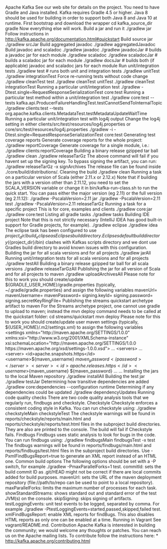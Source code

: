 Apache Kafka See our web site for details on the project. You need to have Gradle and Java installed. Kafka requires Gradle 4.5 or higher. Java 8 should be used for building in order to support both Java 8 and Java 10 at runtime. First bootstrap and download the wrapper cd kafka_source_dir gradle Now everything else will work. Build a jar and run it ./gradlew jar Follow instructions in http://kafka.apache.org/documentation.html#quickstart Build source jar ./gradlew srcJar Build aggregated javadoc ./gradlew aggregatedJavadoc Build javadoc and scaladoc ./gradlew javadoc ./gradlew javadocJar # builds a javadoc jar for each module ./gradlew scaladoc ./gradlew scaladocJar # builds a scaladoc jar for each module ./gradlew docsJar # builds both (if applicable) javadoc and scaladoc jars for each module Run unit/integration tests ./gradlew test # runs both unit and integration tests ./gradlew unitTest ./gradlew integrationTest Force re-running tests without code change ./gradlew cleanTest test ./gradlew cleanTest unitTest ./gradlew cleanTest integrationTest Running a particular unit/integration test ./gradlew -Dtest.single=RequestResponseSerializationTest core:test Running a particular test method within a unit/integration test ./gradlew core:test --tests kafka.api.ProducerFailureHandlingTest.testCannotSendToInternalTopic ./gradlew clients:test --tests org.apache.kafka.clients.MetadataTest.testMetadataUpdateWaitTime Running a particular unit/integration test with log4j output Change the log4j setting in either clients/src/test/resources/log4j.properties or core/src/test/resources/log4j.properties ./gradlew -i -Dtest.single=RequestResponseSerializationTest core:test Generating test coverage reports Generate coverage reports for the whole project: ./gradlew reportCoverage Generate coverage for a single module, i.e.: ./gradlew clients:reportCoverage Building a binary release gzipped tar ball ./gradlew clean ./gradlew releaseTarGz The above command will fail if you havent set up the signing key. To bypass signing the artifact, you can run: ./gradlew releaseTarGz -x signArchives The release file can be found inside ./core/build/distributions/. Cleaning the build ./gradlew clean Running a task on a particular version of Scala (either 2.11.x or 2.12.x) Note that if building the jars with a version other than 2.11.12, you need to set the SCALA_VERSION variable or change it in bin/kafka-run-class.sh to run the quick start. You can pass either the major version (eg 2.11) or the full version (eg 2.11.12): ./gradlew -PscalaVersion=2.11 jar ./gradlew -PscalaVersion=2.11 test ./gradlew -PscalaVersion=2.11 releaseTarGz Running a task for a specific project This is for core, examples and clients ./gradlew core:jar ./gradlew core:test Listing all gradle tasks ./gradlew tasks Building IDE project Note that this is not strictly necessary (IntelliJ IDEA has good built-in support for Gradle projects, for example). ./gradlew eclipse ./gradlew idea The eclipse task has been configured to use ${project_dir}/build_eclipse as Eclipses build directory. Eclipses default build directory (${project_dir}/bin) clashes with Kafkas scripts directory and we dont use Gradles build directory to avoid known issues with this configuration. Building the jar for all scala versions and for all projects ./gradlew jarAll Running unit/integration tests for all scala versions and for all projects ./gradlew testAll Building a binary release gzipped tar ball for all scala versions ./gradlew releaseTarGzAll Publishing the jar for all version of Scala and for all projects to maven ./gradlew uploadArchivesAll Please note for this to work you should create/update ${GRADLE_USER_HOME}/gradle.properties (typically, ~/.gradle/gradle.properties) and assign the following variables mavenUrl= mavenUsername= mavenPassword= signing.keyId= signing.password= signing.secretKeyRingFile= Publishing the streams quickstart archetype artifact to maven For the Streams archetype project, one cannot use gradle to upload to maven; instead the mvn deploy command needs to be called at the quickstart folder: cd streams/quickstart mvn deploy Please note for this to work you should create/update user maven settings (typically, ${USER_HOME}/.m2/settings.xml) to assign the following variables <settings xmlns="http://maven.apache.org/SETTINGS/1.0.0" xmlns:xsi="http://www.w3.org/2001/XMLSchema-instance" xsi:schemaLocation="http://maven.apache.org/SETTINGS/1.0.0 https://maven.apache.org/xsd/settings-1.0.0.xsd"> ... <servers> ... <server> <id>apache.snapshots.https</id> <username>${maven_username}</username> <password>${maven_password}</password> </server> <server> <id>apache.releases.https</id> <username>${maven_username}</username> <password>${maven_password}</password> </server> ... </servers> ... Installing the jars to the local Maven repository ./gradlew installAll Building the test jar ./gradlew testJar Determining how transitive dependencies are added ./gradlew core:dependencies --configuration runtime Determining if any dependencies could be updated ./gradlew dependencyUpdates Running code quality checks There are two code quality analysis tools that we regularly run, findbugs and checkstyle. Checkstyle Checkstyle enforces a consistent coding style in Kafka. You can run checkstyle using: ./gradlew checkstyleMain checkstyleTest The checkstyle warnings will be found in reports/checkstyle/reports/main.html and reports/checkstyle/reports/test.html files in the subproject build directories. They are also are printed to the console. The build will fail if Checkstyle fails. Findbugs Findbugs uses static analysis to look for bugs in the code. You can run findbugs using: ./gradlew findbugsMain findbugsTest -x test The findbugs warnings will be found in reports/findbugs/main.html and reports/findbugs/test.html files in the subproject build directories. Use -PxmlFindBugsReport=true to generate an XML report instead of an HTML one. Common build options The following options should be set with a -P switch, for example ./gradlew -PmaxParallelForks=1 test. commitId: sets the build commit ID as .git/HEAD might not be correct if there are local commits added for build purposes. mavenUrl: sets the URL of the maven deployment repository (file://path/to/repo can be used to point to a local repository). maxParallelForks: limits the maximum number of processes for each task. showStandardStreams: shows standard out and standard error of the test JVM(s) on the console. skipSigning: skips signing of artifacts. testLoggingEvents: unit test events to be logged, separated by comma. For example ./gradlew -PtestLoggingEvents=started,passed,skipped,failed test. xmlFindBugsReport: enable XML reports for findBugs. This also disables HTML reports as only one can be enabled at a time. Running in Vagrant See vagrant/README.md. Contribution Apache Kafka is interested in building the community; we would welcome any thoughts or patches. You can reach us on the Apache mailing lists. To contribute follow the instructions here: * http://kafka.apache.org/contributing.html